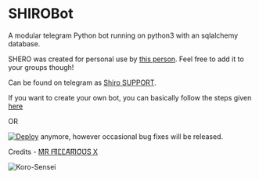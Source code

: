 
# SHIROBot
A modular telegram Python bot running on python3 with an sqlalchemy database.

SHERO was created for personal use by [this person](https://t.me/Developer_boy_sd_owner). Feel free to add it to your groups though!

Can be found on telegram as [Shiro SUPPORT](https://t.me/shirobotsupport).

If you want to create your own bot, you can basically follow the steps given [here](https://github.com/PaulSonOfLars/tgbot/blob/master/README.md)

OR

[![Deploy](https://www.herokucdn.com/deploy/button.svg)](https://heroku.com/deploy?template=https://github.com/Developerboy4568/ShiroBot.git)
 anymore, however occasional bug fixes will be released.





Credits - [M͆R͆ H͆I͆L͆L͆A͆R͆I͆O͆U͆S͆ X](https://t.me/Itz_Mr_Hillarious)


![Koro-Sensei](https://wallpapercave.com/wp/wp5223109.jpg) 
